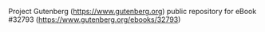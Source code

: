 Project Gutenberg (https://www.gutenberg.org) public repository for eBook #32793 (https://www.gutenberg.org/ebooks/32793)
